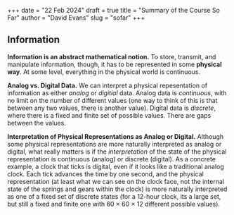 +++
date = "22 Feb 2024"
draft = true
title = "Summary of the Course So Far"
author = "David Evans"
slug = "sofar"
+++

## Information

**Information is an abstract mathematical notion.** To store, transmit, and manipulate information, though, it has to be represented in some **physical way**. At some level, everything in the physical world is continuous.

**Analog vs. Digital Data.** We can interpret a physical repesentation of information as either _analog_ or _digitial_ data. Analog data is _continuous_, with no limit on the number of different values (one way to think of this is that between any two values, there is another value). Digital data is _discrete_, where there is a fixed and finite set of possible values. There are gaps between the values.

**Interpretation of Physical Representations as Analog or Digital.** Although some physical representations are more naturally interpreted as analog or digital, what really matters is if the _interpretation_ of the state of the physical representation is continuous (analog) or discrete (digital). As a concrete example, a clock that ticks is digital, even if it looks like a traditional analog clock. Each tick advances the time by one second, and the physical representation (at least what we can see on the clock face, not the internal state of the springs and gears within the clock) is more naturally interpreted as one of a fixed set of discrete states (for a 12-hour clock, its a large set, but still a fixed and finite one with 60 &times; 60 &times; 12 different possible values).


